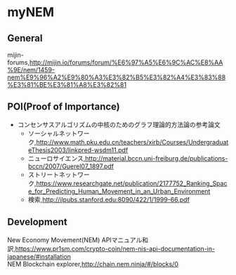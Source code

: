 # myNEM
## General
mijin-forums,http://mijin.io/forums/forum/%E6%97%A5%E6%9C%AC%E8%AA%9E/nem/1459-nem%E9%96%A2%E9%80%A3%E3%82%B5%E3%82%A4%E3%83%88%E3%81%BE%E3%81%A8%E3%82%81    

## POI(Proof of Importance)
- コンセンサスアルゴリズムの中核のためのグラフ理論的方法論の参考論文  
  - ソーシャルネットワーク,http://www.math.pku.edu.cn/teachers/xirb/Courses/UndergraduateThesis2003/linkpred-wsdm11.pdf  
  - ニューロサイエンス,http://material.bccn.uni-freiburg.de/publications-bccn/2007/Guerel07_1897.pdf  
  - ストリートネットワーク,https://www.researchgate.net/publication/2177752_Ranking_Space_for_Predicting_Human_Movement_in_an_Urban_Environment  
  - 検索,http://ilpubs.stanford.edu:8090/422/1/1999-66.pdf  

## Development  
New Economy Movement(NEM) APIマニュアル和訳,https://www.pr1sm.com/crypto-coin/nem-nis-api-documentation-in-japanese/#installation  
NEM Blockchain explorer,http://chain.nem.ninja/#/blocks/0  
